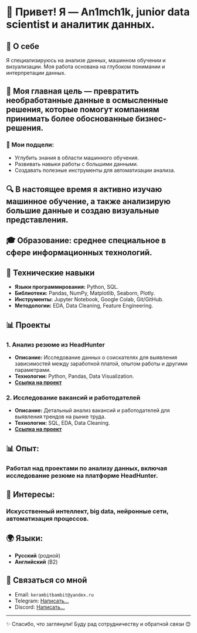 # 👋 Привет! Я — An1mch1k, junior data scientist и аналитик данных.

## 🌟 О себе
Я специализируюсь на анализе данных, машинном обучении и визуализации. Моя работа основана на глубоком понимании и интерпретации данных.

## 🎯 Моя главная цель — превратить необработанные данные в осмысленные решения, которые помогут компаниям принимать более обоснованные бизнес-решения.
### 🎯 Мои подцели:
- Углубить знания в области машинного обучения.
- Развивать навыки работы с большими данными.
- Создавать полезные инструменты для автоматизации анализа.

## 🔍 В настоящее время я активно изучаю машинное обучение, а также анализирую большие данные и создаю визуальные представления.

## 🎓 Образование: среднее специальное в сфере информационных технологий.

## 🔧 Технические навыки
- **Языки программирования:** Python, SQL.
- **Библиотеки:** Pandas, NumPy, Matplotlib, Seaborn, Plotly.
- **Инструменты:** Jupyter Notebook, Google Colab, Git/GitHub.
- **Методологии:** EDA, Data Cleaning, Feature Engineering.

## 📊 Проекты
### 1. Анализ резюме из HeadHunter
- **Описание:** Исследование данных о соискателях для выявления зависимостей между заработной платой, опытом работы и другими параметрами.
- **Технологии:** Python, Pandas, Data Visualization.
- **[Ссылка на проект](https://github.com/An1mch1k-theOne/Project_1)**

### 2. Исследование вакансий и работодателей
- **Описание:** Детальный анализ вакансий и работодателей для выявления трендов на рынке труда.
- **Технологии:** SQL, EDA, Data Cleaning.
- **[Ссылка на проект](https://github.com/An1mch1k-theOne/Project_2)**

## 📊 Опыт:
### Работал над проектами по анализу данных, включая исследование резюме на платформе HeadHunter.

## 🚀 Интересы:
### Искусственный интеллект, big data, нейронные сети, автоматизация процессов.

## 🌍 Языки:
- **Русский** (родной)
- **Английский** (B2)

## 🤝 Связаться со мной
- Email: `kerambitbambit@yandex.ru`
- Telegram: [Написать...](https://t.me/Animch1k)
- Discord: [Написать...](https://discordapp.com/users/605866469590302730)

---
✨ Спасибо, что заглянули! Буду рад сотрудничеству и обратной связи 😊
